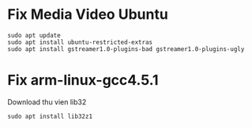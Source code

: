 # Fix Media Video Ubuntu 
```
sudo apt update
sudo apt install ubuntu-restricted-extras
sudo apt install gstreamer1.0-plugins-bad gstreamer1.0-plugins-ugly
```

# Fix arm-linux-gcc4.5.1
Download thu vien lib32
```
sudo apt install lib32z1
```

